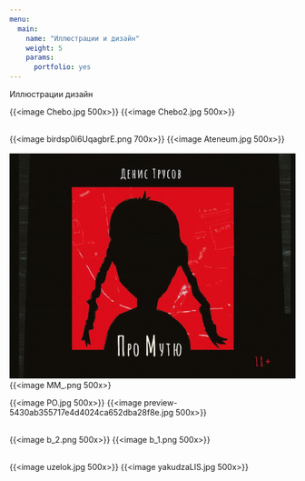 ```yaml
---
menu:
  main:
    name: "Иллюстрации и дизайн"
    weight: 5
    params:
      portfolio: yes
---
```

Иллюстрации дизайн


{{<image Chebo.jpg 500x>}} {{<image Chebo2.jpg 500x>}}<br><br> 



{{<image birdsp0i6UqagbrE.png 700x>}} {{<image Ateneum.jpg 500x>}}<br><br> 
![Книга Дениса Трусова "Мутя"](467_6748-15.png) {{<image MM_.png 500x>}

{{<image PO.jpg 500x>}} {{<image preview-5430ab355717e4d4024ca652dba28f8e.jpg 500x>}}<br><br>

{{<image b_2.png 500x>}} {{<image b_1.png 500x>}}<br><br>

{{<image uzelok.jpg 500x>}} {{<image yakudzaLIS.jpg 500x>}}<br><br>


